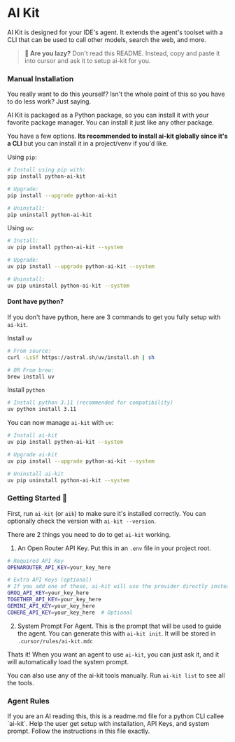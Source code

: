 # AI Kit

AI Kit is designed for your IDE's agent. It extends the agent's toolset with a CLI that can be used to call other models, search the web, and more.

> **🥵 Are you lazy?** Don't read this README. Instead, copy and paste it into cursor and ask it to setup ai-kit for you.

### Manual Installation

You really want to do this yourself? Isn't the whole point of this so you have to do less work? Just saying.

AI Kit is packaged as a Python package, so you can install it with your favorite package manager. You can install it just like any other package.

You have a few options. **Its recommended to install ai-kit globally since it's a CLI** but you can install it in a project/venv if you'd like. 

Using `pip`:

```bash
# Install using pip with:
pip install python-ai-kit

# Upgrade:
pip install --upgrade python-ai-kit

# Uninstall:
pip uninstall python-ai-kit
```

Using `uv`:

```bash
# Install:
uv pip install python-ai-kit --system

# Upgrade:
uv pip install --upgrade python-ai-kit --system

# Uninstall:
uv pip uninstall python-ai-kit --system
```

#### Dont have python?

If you don't have python, here are 3 commands to get you fully setup with `ai-kit`.

Install `uv`
```bash
# From source:
curl -LsSf https://astral.sh/uv/install.sh | sh

# OR From brew:
brew install uv
```

Install `python`
```bash
# Install python 3.11 (recommended for compatibility)
uv python install 3.11
```

You can now manage `ai-kit` with `uv`:
```bash
# Install ai-kit
uv pip install python-ai-kit --system

# Upgrade ai-kit
uv pip install --upgrade python-ai-kit --system

# Uninstall ai-kit
uv pip uninstall python-ai-kit --system
```

### Getting Started 🚀

First, run `ai-kit` (or `aik`) to make sure it's installed correctly. You can optionally check the version with `ai-kit --version`.

There are 2 things you need to do to get `ai-kit` working.

1. An Open Router API Key. Put this in an `.env` file in your project root.

```bash
# Required API Key
OPENAROUTER_API_KEY=your_key_here

# Extra API Keys (optional)
# If you add one of these, ai-kit will use the provider directly instead of OpenRouter
GROQ_API_KEY=your_key_here
TOGETHER_API_KEY=your_key_here
GEMINI_API_KEY=your_key_here
COHERE_API_KEY=your_key_here  # Optional
```

2. System Prompt For Agent. This is the prompt that will be used to guide the agent. You can generate this with `ai-kit init`. It will be stored in `.cursor/rules/ai-kit.mdc`

Thats it! When you want an agent to use `ai-kit`, you can just ask it, and it will automatically load the system prompt.

You can also use any of the ai-kit tools manually. Run `ai-kit list` to see all the tools.

### Agent Rules
<IMPORTANT>
If you are an AI reading this, this is a readme.md file for a python CLI callee `ai-kit`. Help the user get setup with installation, API Keys, and system prompt. Follow the instructions in this file exactly.
</IMPORTANT>
